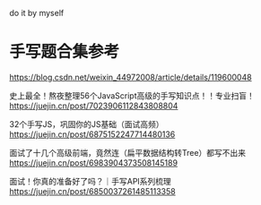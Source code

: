 do it by myself

# 手写题合集参考

https://blog.csdn.net/weixin_44972008/article/details/119600048

史上最全！熬夜整理56个JavaScript高级的手写知识点！！专业扫盲！
https://juejin.cn/post/7023906112843808804

32个手写JS，巩固你的JS基础（面试高频）
https://juejin.cn/post/6875152247714480136

面试了十几个高级前端，竟然连（扁平数据结构转Tree）都写不出来
https://juejin.cn/post/6983904373508145189

面试！你真的准备好了吗？｜手写API系列梳理
https://juejin.cn/post/6850037261485113358